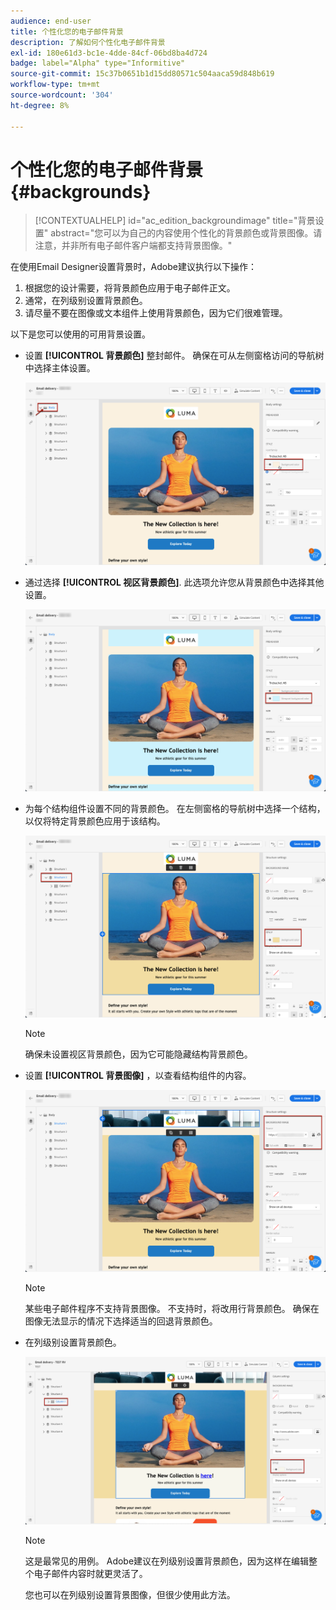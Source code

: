 ```yaml
---
audience: end-user
title: 个性化您的电子邮件背景
description: 了解如何个性化电子邮件背景
exl-id: 180e61d3-bc1e-4dde-84cf-06bd8ba4d724
badge: label="Alpha" type="Informitive"
source-git-commit: 15c37b0651b1d15dd80571c504aaca59d848b619
workflow-type: tm+mt
source-wordcount: '304'
ht-degree: 8%

---
```


# 个性化您的电子邮件背景 {#backgrounds}

>[!CONTEXTUALHELP]
>id="ac_edition_backgroundimage"
>title="背景设置"
>abstract="您可以为自己的内容使用个性化的背景颜色或背景图像。请注意，并非所有电子邮件客户端都支持背景图像。"

在使用Email Designer设置背景时，Adobe建议执行以下操作：

1. 根据您的设计需要，将背景颜色应用于电子邮件正文。
1. 通常，在列级别设置背景颜色。
1. 请尽量不要在图像或文本组件上使用背景颜色，因为它们很难管理。

以下是您可以使用的可用背景设置。

* 设置 **[!UICONTROL 背景颜色]** 整封邮件。 确保在可从左侧窗格访问的导航树中选择主体设置。

   ![](assets/background_1.png)

* 通过选择 **[!UICONTROL 视区背景颜色]**. 此选项允许您从背景颜色中选择其他设置。

   ![](assets/background_2.png)

* 为每个结构组件设置不同的背景颜色。 在左侧窗格的导航树中选择一个结构，以仅将特定背景颜色应用于该结构。

   ![](assets/background_3.png)

   >[!NOTE]
   >
   >确保未设置视区背景颜色，因为它可能隐藏结构背景颜色。

* 设置 **[!UICONTROL 背景图像]** ，以查看结构组件的内容。

   ![](assets/background_4.png)

   >[!NOTE]
   >
   >某些电子邮件程序不支持背景图像。 不支持时，将改用行背景颜色。 确保在图像无法显示的情况下选择适当的回退背景颜色。

* 在列级别设置背景颜色。

   ![](assets/background_5.png)

   >[!NOTE]
   >
   >这是最常见的用例。 Adobe建议在列级别设置背景颜色，因为这样在编辑整个电子邮件内容时就更灵活了。

   您也可以在列级别设置背景图像，但很少使用此方法。
